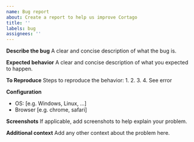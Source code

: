 ```yaml
---
name: Bug report
about: Create a report to help us improve Cortago
title: ''
labels: bug
assignees: ''
---
```


**Describe the bug**
A clear and concise description of what the bug is.

**Expected behavior**
A clear and concise description of what you expected to happen.

**To Reproduce**
Steps to reproduce the behavior:
1. 
2. 
3. 
4. See error

**Configuration**
 - OS: [e.g. Windows, Linux, ...]
 - Browser [e.g. chrome, safari]

**Screenshots**
If applicable, add screenshots to help explain your problem.

**Additional context**
Add any other context about the problem here.
